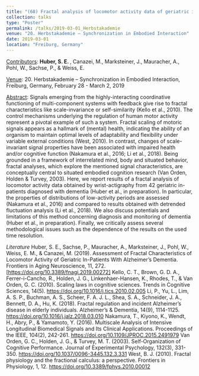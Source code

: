 ```yaml
---
title: "(68) Fractal analysis of locomotor activity data of geriatric in-patients with dementia"
collection: talks
type: "Poster"
permalink: /talks/2019-03-01_Herbstakademie
venue: "20. Herbstakademie – Synchronization in Embodied Interaction"
date: 2019-03-01
location: "Freiburg, Germany"
---
```


<u>Contributors</u>: <b>Huber, S. E. </b>, Canazei, M., Marksteiner, J., Mauracher, A., Pohl, W., Sachse, P., & Weiss, E.

<u>Venue</u>: 20. Herbstakademie – Synchronization in Embodied Interaction, Freiburg, Germany, February 28 - March 2, 2019

<u>Abstract</u>: Signals emerging from the highly-interacting coordinative functioning of multi-component systems with feedback give rise to fractal characteristics like scale-invariance or self-similarity (Kello et al., 2010). The control mechanisms underlying the regulation of human motor activity represent a pivotal example of such a system. Fractal scaling of motoric signals appears as a hallmark of (mental) health, indicating the ability of an organism to maintain optimal levels of adaptability and flexibility under variable external conditions (West, 2010). In contrast, changes of scale-invariant signal properties have been associated with impaired health and/or cognitive function (Nakamura et al., 2016; Li et al., 2018). Being grounded in a framework of interrelated mind, body and situated behavior, fractal analyses, which explore the mentioned signal characteristics, are conceptually central to situated embodied cognition research (Van Orden, Holden & Turvey, 2003). Here, we report results of a fractal analysis of locomotor activity data obtained by wrist-actigraphy from 42 geriatric in-patients diagnosed with dementia (Huber et al., in preparation). In particular, the properties of distributions of low-activity periods are assessed (Nakamura et al., 2016) and compared to results obtained with detrended fluctuation analysis (Li et al., 2018). We also discuss potentials and limitations of this method concerning diagnosis and monitoring of dementia (Huber et al., in preparation). Finally, we critically assess several methodological issues such as the dependence of the results on the used time resolution.

<i>Literature</i>
Huber, S. E., Sachse, P., Mauracher, A., Marksteiner, J., Pohl, W., Weiss, E. M., & Canazei, M. (2019). Assessment of Fractal Characteristics of Locomotor Activity of Geriatric In-Patients With Alzheimer’s Dementia. Frontiers in Aging Neuroscience, 11, 272. [https://doi.org/10.3389/fnagi.2019.00272]
Kello, C. T., Brown, G. D. A., Ferrer-i-Cancho, R., Holden, J. G., Linkenhaer-Hansen, K., Rhodes, T., & Van Orden, G. C. (2010). Scaling laws in cognitive sciences. Trends in Cognitive Sciences, 14(5). https://doi.org/10.1016/j.tics.2010.02.005
Li, P., Yu, L., Lim, A. S. P., Buchman, A. S., Scheer, F. A. J. L., Shea, S. A., Schneider, J. A., Bennett, D. A., Hu, K. (2018). Fractal regulation and incident Alzheimer’s disease in elderly individuals. Alzheimer’s & Dementia, 14(9), 1114-1125. https://doi.org/10.1016/j.jalz.2018.03.010
Nakamura, T., Kiyono, K., Wendt, H., Abry, P., & Yamamoto, Y. (2016). Multiscale Analysis of Intensive Longitudinal Biomedical Signals and Its Clinical Applications. Proceedings of the IEEE, 104(2), 242-261. https://doi.org/10.1109/JPROC.2015.2491979
Van Orden, G. C., Holden, J. G., & Turvey, M. T. (2003). Self-Organization of Cognitive Performance. Journal of Experimental Psychology, 132(3), 331-350. https://doi.org/10.1037/0096-3445.132.3.331
West, B. J. (2010). Fractal physiology and the fractional calculus: a perspective. Frontiers in Physiology, 1, 12. https://doi.org/10.3389/fphys.2010.00012



<!---
[Slides](http://stefaneha.github.io/files/2024-09-16_OEGP.pdf){:target="_blank"}
-->